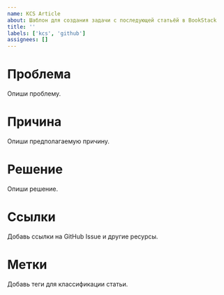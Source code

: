 ```yaml
---
name: KCS Article
about: Шаблон для создания задачи с последующей статьёй в BookStack
title: ''
labels: ['kcs', 'github']
assignees: []
---
```


# Проблема
Опиши проблему.

# Причина
Опиши предполагаемую причину.

# Решение
Опиши решение.

# Ссылки
Добавь ссылки на GitHub Issue и другие ресурсы.

# Метки
Добавь теги для классификации статьи.
